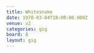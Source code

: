 ```yaml
---
title: Whitesnake
date: 1978-03-04T18:00:00.000Z
venue: v2
categories: gig
board: 8
layout: gig
---
```

